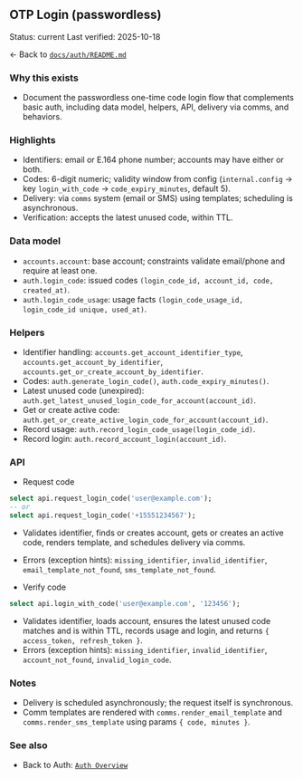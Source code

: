 ## OTP Login (passwordless)

Status: current
Last verified: 2025-10-18

← Back to [`docs/auth/README.md`](./README.md)

### Why this exists

- Document the passwordless one-time code login flow that complements basic auth, including data model, helpers, API, delivery via comms, and behaviors.

### Highlights

- Identifiers: email or E.164 phone number; accounts may have either or both.
- Codes: 6-digit numeric; validity window from config (`internal.config` → key `login_with_code` → `code_expiry_minutes`, default 5).
- Delivery: via `comms` system (email or SMS) using templates; scheduling is asynchronous.
- Verification: accepts the latest unused code, within TTL.

### Data model

- `accounts.account`: base account; constraints validate email/phone and require at least one.
- `auth.login_code`: issued codes `(login_code_id, account_id, code, created_at)`.
- `auth.login_code_usage`: usage facts `(login_code_usage_id, login_code_id unique, used_at)`.

### Helpers

- Identifier handling: `accounts.get_account_identifier_type`, `accounts.get_account_by_identifier`, `accounts.get_or_create_account_by_identifier`.
- Codes: `auth.generate_login_code()`, `auth.code_expiry_minutes()`.
- Latest unused code (unexpired): `auth.get_latest_unused_login_code_for_account(account_id)`.
- Get or create active code: `auth.get_or_create_active_login_code_for_account(account_id)`.
- Record usage: `auth.record_login_code_usage(login_code_id)`.
- Record login: `auth.record_account_login(account_id)`.

### API

- Request code

```sql
select api.request_login_code('user@example.com');
-- or
select api.request_login_code('+15551234567');
```

- Validates identifier, finds or creates account, gets or creates an active code, renders template, and schedules delivery via comms.
- Errors (exception hints): `missing_identifier`, `invalid_identifier`, `email_template_not_found`, `sms_template_not_found`.

- Verify code

```sql
select api.login_with_code('user@example.com', '123456');
```

- Validates identifier, loads account, ensures the latest unused code matches and is within TTL, records usage and login, and returns `{ access_token, refresh_token }`.
- Errors (exception hints): `missing_identifier`, `invalid_identifier`, `account_not_found`, `invalid_login_code`.

### Notes

- Delivery is scheduled asynchronously; the request itself is synchronous.
- Comm templates are rendered with `comms.render_email_template` and `comms.render_sms_template` using params `{ code, minutes }`.

### See also

- Back to Auth: [`Auth Overview`](./README.md)

